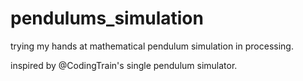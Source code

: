 # pendulums_simulation
trying my hands at mathematical pendulum simulation in processing.

inspired by @CodingTrain's single pendulum simulator.
